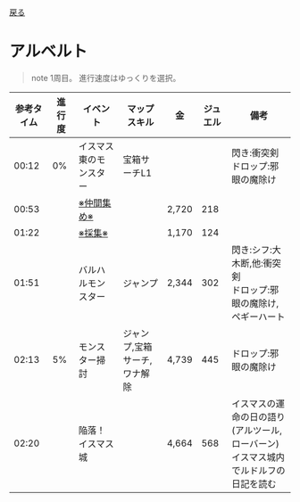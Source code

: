 [戻る](../README.md)

# アルベルト

> note
> 1周目。
> 進行速度はゆっくりを選択。

|参考タイム|進行度|イベント|マップスキル|金|ジュエル|備考|
|---|---|---|---|---|---|---|
|00:12|0%|イスマス東のモンスター|宝箱サーチL1|||閃き:衝突剣<br/>ドロップ:邪眼の魔除け|
|00:53||[※仲間集め※](../misc/fellow.md)||2,720|218||
|01:22||[※採集※](../misc/collection.md)||1,170|124||
|01:51||バルハルモンスター|ジャンプ|2,344|302|閃き:シフ:大木断,他:衝突剣<br/>ドロップ:邪眼の魔除け,ペギーハート|
|02:13|5%|モンスター掃討|ジャンプ,宝箱サーチ,ワナ解除|4,739|445|ドロップ:邪眼の魔除け|
|02:20||陥落！イスマス城||4,664|568|イスマスの運命の日の語り(アルツール,ローバーン)<br/>イスマス城内でルドルフの日記を読む|
